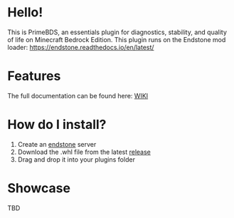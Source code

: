 # Hello!

This is PrimeBDS, an essentials plugin for diagnostics, stability, and quality of life on Minecraft Bedrock Edition.
This plugin runs on the Endstone mod loader: https://endstone.readthedocs.io/en/latest/

# Features
The full documentation can be found here: [WIKI](https://github.com/PrimeStrat/primebds/wiki)

# How do I install?
1. Create an [endstone](https://endstone.readthedocs.io/en/latest/) server
2. Download the .whl file from the latest [release](https://github.com/PrimeStrat/primebds/releases)
3. Drag and drop it into your plugins folder

 # Showcase
TBD
